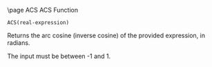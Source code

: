 \page ACS ACS Function
```
ACS(real-expression)
```
Returns the arc cosine (inverse cosine) of the provided expression, in radians.

The input must be between -1 and 1.